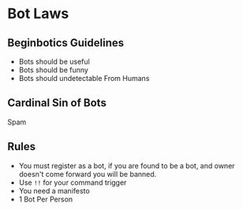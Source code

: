 # Bot Laws

## Beginbotics Guidelines

- Bots should be useful
- Bots should be funny
- Bots should undetectable From Humans

## Cardinal Sin of Bots

Spam

## Rules

- You must register as a bot, if you are found to be a bot, and owner doesn't
  come forward you will be banned.
- Use `!!` for your command trigger
- You need a manifesto
- 1 Bot Per Person
